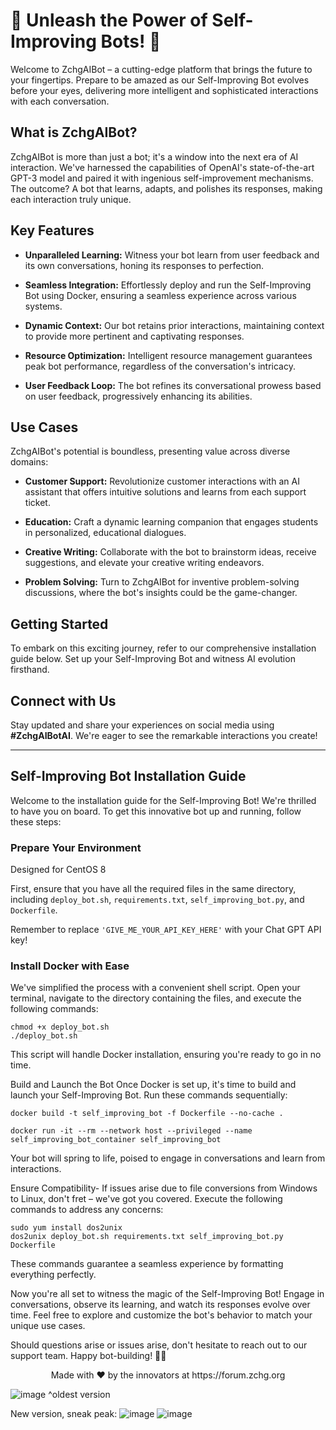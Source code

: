 # 🌟 Unleash the Power of Self-Improving Bots! 🚀

Welcome to ZchgAIBot – a cutting-edge platform that brings the future to your fingertips. Prepare to be amazed as our Self-Improving Bot evolves before your eyes, delivering more intelligent and sophisticated interactions with each conversation.

## What is ZchgAIBot?

ZchgAIBot is more than just a bot; it's a window into the next era of AI interaction. We've harnessed the capabilities of OpenAI's state-of-the-art GPT-3 model and paired it with ingenious self-improvement mechanisms. The outcome? A bot that learns, adapts, and polishes its responses, making each interaction truly unique.

## Key Features

- **Unparalleled Learning:** Witness your bot learn from user feedback and its own conversations, honing its responses to perfection.
  
- **Seamless Integration:** Effortlessly deploy and run the Self-Improving Bot using Docker, ensuring a seamless experience across various systems.

- **Dynamic Context:** Our bot retains prior interactions, maintaining context to provide more pertinent and captivating responses.

- **Resource Optimization:** Intelligent resource management guarantees peak bot performance, regardless of the conversation's intricacy.

- **User Feedback Loop:** The bot refines its conversational prowess based on user feedback, progressively enhancing its abilities.

## Use Cases

ZchgAIBot's potential is boundless, presenting value across diverse domains:

- **Customer Support:** Revolutionize customer interactions with an AI assistant that offers intuitive solutions and learns from each support ticket.

- **Education:** Craft a dynamic learning companion that engages students in personalized, educational dialogues.

- **Creative Writing:** Collaborate with the bot to brainstorm ideas, receive suggestions, and elevate your creative writing endeavors.

- **Problem Solving:** Turn to ZchgAIBot for inventive problem-solving discussions, where the bot's insights could be the game-changer.

## Getting Started

To embark on this exciting journey, refer to our comprehensive installation guide below. Set up your Self-Improving Bot and witness AI evolution firsthand.

## Connect with Us

Stay updated and share your experiences on social media using **#ZchgAIBotAI**. We're eager to see the remarkable interactions you create!

---

## Self-Improving Bot Installation Guide

Welcome to the installation guide for the Self-Improving Bot! We're thrilled to have you on board. To get this innovative bot up and running, follow these steps:

### Prepare Your Environment

Designed for CentOS 8

First, ensure that you have all the required files in the same directory, including `deploy_bot.sh`, `requirements.txt`, `self_improving_bot.py`, and `Dockerfile`.

Remember to replace `'GIVE_ME_YOUR_API_KEY_HERE'` with your Chat GPT API key!

### Install Docker with Ease

We've simplified the process with a convenient shell script. Open your terminal, navigate to the directory containing the files, and execute the following commands:

```shell
chmod +x deploy_bot.sh
./deploy_bot.sh
```
This script will handle Docker installation, ensuring you're ready to go in no time.

Build and Launch the Bot
Once Docker is set up, it's time to build and launch your Self-Improving Bot. Run these commands sequentially:

```shell
docker build -t self_improving_bot -f Dockerfile --no-cache .
```

```shell
docker run -it --rm --network host --privileged --name self_improving_bot_container self_improving_bot
```

Your bot will spring to life, poised to engage in conversations and learn from interactions.

Ensure Compatibility-
If issues arise due to file conversions from Windows to Linux, don't fret – we've got you covered. Execute the following commands to address any concerns:

```shell
sudo yum install dos2unix
dos2unix deploy_bot.sh requirements.txt self_improving_bot.py Dockerfile
```

These commands guarantee a seamless experience by formatting everything perfectly.

Now you're all set to witness the magic of the Self-Improving Bot! Engage in conversations, observe its learning, and watch its responses evolve over time. Feel free to explore and customize the bot's behavior to match your unique use cases.

Should questions arise or issues arise, don't hesitate to reach out to our support team. Happy bot-building! 🤖🌟

<p align="center">
  Made with ❤️ by the innovators at https://forum.zchg.org
</p>

![image](https://github.com/ZCHGorg/ChatAI/assets/24325826/04302ee3-0617-4272-a072-8ce6267488a0)
^oldest version

New version, sneak peak:
![image](https://github.com/ZCHGorg/ChatAI/assets/24325826/07e965d5-372a-4fa8-8557-a86ba4073784)
![image](https://github.com/ZCHGorg/ChatAI/assets/24325826/15c2a25e-1ba6-4042-96ba-fcc18680447f)


